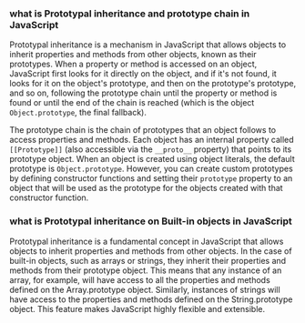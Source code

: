 ### what is Prototypal inheritance and prototype chain in JavaScript
Prototypal inheritance is a mechanism in JavaScript that allows objects to inherit properties and methods from other objects, known as their prototypes. When a property or method is accessed on an object, JavaScript first looks for it directly on the object, and if it's not found, it looks for it on the object's prototype, and then on the prototype's prototype, and so on, following the prototype chain until the property or method is found or until the end of the chain is reached (which is the object `Object.prototype`, the final fallback).

The prototype chain is the chain of prototypes that an object follows to access properties and methods. Each object has an internal property called `[[Prototype]]` (also accessible via the `__proto__` property) that points to its prototype object. When an object is created using object literals, the default prototype is `Object.prototype`. However, you can create custom prototypes by defining constructor functions and setting their `prototype` property to an object that will be used as the prototype for the objects created with that constructor function.


### what is Prototypal inheritance on Built-in objects in JavaScript
Prototypal inheritance is a fundamental concept in JavaScript that allows objects to inherit properties and methods from other objects. In the case of built-in objects, such as arrays or strings, they inherit their properties and methods from their prototype object. This means that any instance of an array, for example, will have access to all the properties and methods defined on the Array.prototype object. Similarly, instances of strings will have access to the properties and methods defined on the String.prototype object. This feature makes JavaScript highly flexible and extensible.
